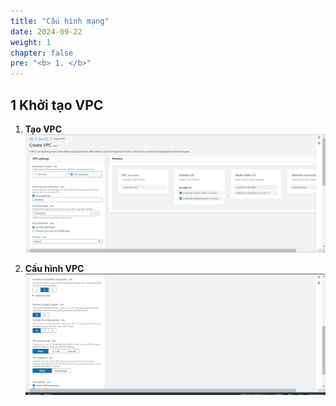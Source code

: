 ```yaml
---
title: "Cấu hình mạng"
date: 2024-09-22
weight: 1
chapter: false
pre: "<b> 1. </b>"
---
```


## 1 Khởi tạo VPC

1. **Tạo VPC**  
   ![Tạo VPC](CreateVPC.png)

2. **Cấu hình VPC**  
   ![Cấu hình VPC](VPCConfiguration.png)
